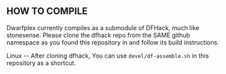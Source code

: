 ## HOW TO COMPILE ##

Dwarfplex currently compiles as a submodule of DFHack, much like
stonesense. Please clone the dfhack repo from
the SAME github namespace as you found this repository in and 
follow its build instructions.

Linux -- After cloning dfhack, You can use `devel/df-assemble.sh`
in this repository as a shortcut.